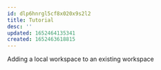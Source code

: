 ```yaml
---
id: dlp6hnrgl5cf8x020x9s2l2
title: Tutorial
desc: ''
updated: 1652464135341
created: 1652463618815
---
```


Adding a local workspace to an existing workspace